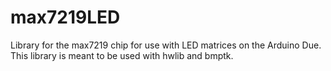 # max7219LED
Library for the max7219 chip for use with LED matrices on the Arduino Due.
This library is meant to be used with hwlib and bmptk.
